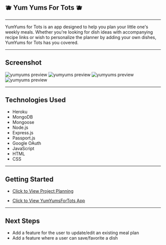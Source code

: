 ## 🫐 Yum Yums For Tots 🫐
---

YumYums for Tots is an app designed to help you plan your little one's weekly meals. Whether you're looking for dish ideas with accompanying recipe links or wish to personalize the planner by adding your own dishes, YumYums for Tots has you covered.

---
## Screenshot
![yumyums preview](https://i.imgur.com/85hPuT5.png)
![yumyums preview](https://i.imgur.com/WY64FAv.png)
![yumyums preview](https://i.imgur.com/AdaSBw5.png)
![yumyums preview](https://i.imgur.com/IlcpLPx.png)

---
## Technologies Used

- Heroku
- MongoDB
- Mongoose
- Node.js
- Express.js
- Passport.js
- Google OAuth
- JavaScript
- HTML
- CSS

---
## Getting Started

- [Click to View Project Planning](https://trello.com/b/Onsyzr7y/yumyums-for-tots-project-2)

- [Click to View YumYumsForTots App](https://mongoose-yumyumsfortots-1101-ad2bf7f42eb7.herokuapp.com/)

---
## Next Steps

- Add a feature for the user to update/edit an existing meal plan
- Add a feature where a user can save/favorite a dish

